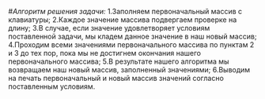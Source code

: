 #*Алгоритм решения задачи:*
1.Заполняем первоначальный массив с клавиатуры;
2.Каждое значение массива подвергаем проверке на длину;
3.В случае, если значение удовлетворяет условиям поставленной задачи, мы кладем данное значение в наш новый массив;
4.Проходим всеми значениями первоначального массива по пунктам 2 и 3 до тех пор, пока мы не достигнем окончания нашего первоначального массива;
5.В результате нашего алгоритма мы возвращаем наш новый массив, заполненный значениями;
6.Выводим на печать первоначальный и новый массив значений согласно поставленным условиям.
